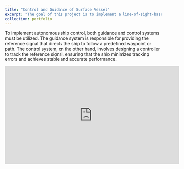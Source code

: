 ```yaml
---
title: "Control and Guidance of Surface Vessel"
excerpt: "The goal of this project is to implement a line-of-sight-based guidance system and an integrated PID controller.<br/><img src='/images/ship_control.JPG'>"
collection: portfolio
---
```


To implement autonomous ship control, both guidance and control systems must be utilized. The guidance system is responsible for providing the reference signal that directs the ship to follow a predefined waypoint or path. The control system, on the other hand, involves designing a controller to track the reference signal, ensuring that the ship minimizes tracking errors and achieves stable and accurate performance.

<iframe width="560" height="315" src="https://www.youtube.com/embed/5CmegF9PdI-G71TN" frameborder="0" allowfullscreen></iframe>
